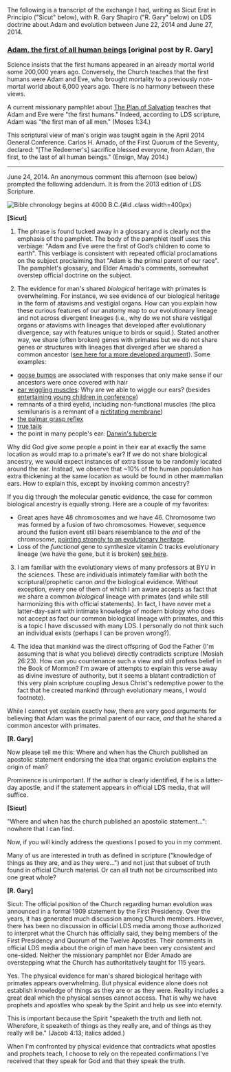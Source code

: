 The following is a transcript of the exchange I had, writing as Sicut Erat in Principio ("Sicut" below), with R. Gary Shapiro ("R. Gary" below) on LDS doctrine about Adam and evolution between June 22, 2014 and June 27, 2014.

### [Adam, the first of all human beings](https://ndbf.blogspot.com/2014/06/first-humans.html) [original post by R. Gary]

Science insists that the first humans appeared in an already mortal world some 200,000 years ago. Conversely, the Church teaches that the first humans were Adam and Eve, who brought mortality to a previously non-mortal world about 6,000 years ago. There is no harmony between these views.

A current missionary pamphlet about [The Plan of Salvation](https://www.lds.org/bc/content/ldsorg/content/english/manual/missionary/pdf/36950_the-plan-of-salvation-eng.pdf?lang=eng) teaches that Adam and Eve were "the first humans." Indeed, according to LDS scripture, Adam was "the first man of all men." (Moses 1:34.)

This scriptural view of man's origin was taught again in the April 2014 General Conference. Carlos H. Amado, of the First Quorum of the Seventy, declared: "[The Redeemer's] sacrifice blessed everyone, from Adam, the first, to the last of all human beings." (Ensign, May 2014.)

---

June 24, 2014. An anonymous comment this afternoon (see below) prompted the following addendum. It is from the 2013 edition of LDS Scripture.

![Bible chronology begins at 4000 B.C.](https://lh4.googleusercontent.com/proxy/-j3H6xq-3-vUkQJM0MmNNnkzt6wyshXKH_kZSvX4USLITwg8T7oZDIzLYs8=s0-d){#id .class width=400px}

**[Sicut]**

1. The phrase is found tucked away in a glossary and is clearly not the emphasis of the pamphlet.  The body of the pamphlet itself uses this verbiage: "Adam and Eve were the first of God’s children to come to earth".  This verbiage is consistent with repeated official proclamations on the subject proclaiming that "Adam is the primal parent of our race".  The pamphlet's glossary, and Elder Amado's comments, somewhat overstep official doctrine on the subject.

2. The evidence for man's shared *biological* heritage with primates is overwhelming.  For instance, we see evidence of our biological heritage in the form of atavisms and vestigial organs.  How can you explain how these curious features of our anatomy map to our evolutionary lineage and not across divergent lineages (i.e., why do we not share vestigal organs or atavisms with lineages that developed after evolutionary divergence, say with features unique to birds or squid.).  Stated another way, we share (often broken) genes with primates but we do not share genes or structures with lineages that diverged after we shared a common ancestor ([see here for a more developed argument](http://www.talkorigins.org/faqs/comdesc/section2.html#atavisms_ex2)).  Some examples:

* [goose bumps](http://en.wikipedia.org/wiki/Goose_bumps) are associated with responses that only make sense if our ancestors were once covered with hair
* [ear wiggling muscles](http://en.wikipedia.org/wiki/Auricular_muscles): Why are we able to wiggle our ears? (besides [entertaining young children in conference](https://www.youtube.com/watch?v=0IxI7oL_cNw))
* remnants of a third eyelid, including non-functional muscles (the plica semilunaris is a remnant of a [nictitating membrane](http://en.wikipedia.org/wiki/Plica_semilunaris_of_conjunctiva))
* [the palmar grasp reflex](http://2.bp.blogspot.com/_EcSPeNpp7O0/SqfdlwPpymI/AAAAAAAAAEQ/I96l8KSs1Ng/s320/brooks2-450.jpg)
* [true tails](http://www.babymed.com/strange-pregnancies/true-human-tail-vestigial-tail)
* the point in many people's ear: [Darwin's tubercle](http://en.wikipedia.org/wiki/Darwin's_tubercle)

Why did God give *some* people a point in their ear at exactly the same location as would map to a primate's ear?  If we do not share biological ancestry, we would expect instances of extra tissue to be randomly located around the ear.  Instead, we observe that ~10% of the human population has extra thickening at the same location as would be found in other mammalian ears.  How to explain this, except by invoking common ancestry?

If you dig through the molecular genetic evidence, the case for common biological ancestry is equally strong.  Here are a couple of my favorites:

* Great apes have 48 chromosomes and we have 46. Chromosome two was formed by a fusion of two chromosomes.  However, sequence around the fusion event still bears resemblance to the *end* of the chromosome, [pointing strongly to an evolutionary heritage](http://science.kqed.org/quest/2008/05/12/chromosome-fusion-chance-or-design/).
* Loss of the *functional* gene to synthesize vitamin C tracks evolutionary lineage (we have the gene, but it is broken) [see here](http://www.ncbi.nlm.nih.gov/pmc/articles/PMC3145266/).

3.  I am familiar with the evolutionary views of many professors at BYU in the sciences. These are individuals intimately familiar with both the scriptural/prophetic canon *and* the biological evidence.  Without exception, every one of them of which I am aware accepts as fact that we share a common *biological* lineage with primates (and while still harmonizing this with official statements).  In fact, I have never met a latter-day-saint with intimate knowledge of modern biology who does not accept as fact our common biological lineage with primates, and this is a topic I have discussed with many LDS.  I personally do not think such an individual exists (perhaps I can be proven wrong?).

4. The idea that mankind was the direct offspring of God the Father (I'm assuming that is what you believe) directly contradicts scripture (Mosiah 26:23).  How can you countenance such a view and still profess belief in the Book of Mormon?  I'm aware of attempts to explain this verse away as divine investure of authority, but it seems a blatant contradiction of this very plain scripture coupling Jesus Christ's redemptive power to the fact that he created mankind (through evolutionary means, I would footnote).

While I cannot yet explain exactly *how*, there are very good arguments for believing that Adam was the primal parent of our race, *and* that he shared a common ancestor with primates.

**[R. Gary]**

Now please tell me this: Where and when has the Church published an apostolic statement endorsing the idea that organic evolution explains the origin of man?

Prominence is unimportant. If the author is clearly identified, if he is a latter-day apostle, and if the statement appears in official LDS media, that will suffice.

**[Sicut]**

"Where and when has the church published an apostolic statement...": nowhere that I can find.

Now, if you will kindly address the questions I posed to you in my comment.

Many of us are interested in truth as defined in scripture ("knowledge of things as they are, and as they were...") and not just that subset of truth found in official Church material. Or can all truth not be circumscribed into one great whole?

**[R. Gary]**

Sicut: The official position of the Church regarding human evolution was announced in a formal 1909 statement by the First Presidency. Over the years, it has generated much discussion among Church members. However, there has been no discussion in official LDS media among those authorized to interpret what the Church has officially said, they being members of the First Presidency and Quorum of the Twelve Apostles. Their comments in official LDS media about the origin of man have been very consistent and one-sided. Neither the missionary pamphlet nor Elder Amado are overstepping what the Church has authoritatively taught for 115 years.

Yes. The physical evidence for man's shared biological heritage with primates appears overwhelming. But physical evidence alone does not establish knowledge of things as they are or as they were. Reality includes a great deal which the physical senses cannot access. That is why we have prophets and apostles who speak by the Spirit and help us see into eternity.

This is important because the Spirit "speaketh the truth and lieth not. Wherefore, it speaketh of things as they really are, and of things as they really will be." (Jacob 4:13; italics added.)

When I'm confronted by physical evidence that contradicts what apostles and prophets teach, I choose to rely on the repeated confirmations I've received that they speak for God and that they speak the truth.
